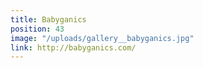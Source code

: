 ```yaml
---
title: Babyganics
position: 43
image: "/uploads/gallery__babyganics.jpg"
link: http://babyganics.com/
---
```


